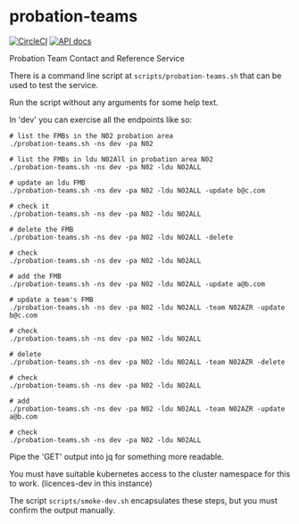# probation-teams
[![CircleCI](https://circleci.com/gh/ministryofjustice/probation-teams/tree/main.svg?style=svg)](https://circleci.com/gh/ministryofjustice/probation-teams)
[![API docs](https://img.shields.io/badge/API_docs-view-85EA2D.svg?logo=swagger)](https://probation-teams-dev.prison.service.justice.gov.uk/swagger-ui/index.html)

Probation Team Contact and Reference Service

There is a command line script at `scripts/probation-teams.sh` that can be used to test the service.

Run the script without any arguments for some help text.

In 'dev' you can exercise all the endpoints like so:
```
# list the FMBs in the N02 probation area
./probation-teams.sh -ns dev -pa N02

# list the FMBs in ldu N02All in probation area N02
./probation-teams.sh -ns dev -pa N02 -ldu N02ALL

# update an ldu FMB
./probation-teams.sh -ns dev -pa N02 -ldu N02ALL -update b@c.com

# check it
./probation-teams.sh -ns dev -pa N02 -ldu N02ALL

# delete the FMB
./probation-teams.sh -ns dev -pa N02 -ldu N02ALL -delete

# check
./probation-teams.sh -ns dev -pa N02 -ldu N02ALL

# add the FMB
./probation-teams.sh -ns dev -pa N02 -ldu N02ALL -update a@b.com

# update a team's FMB
./probation-teams.sh -ns dev -pa N02 -ldu N02ALL -team N02AZR -update b@c.com

# check
./probation-teams.sh -ns dev -pa N02 -ldu N02ALL

# delete
./probation-teams.sh -ns dev -pa N02 -ldu N02ALL -team N02AZR -delete

# check
./probation-teams.sh -ns dev -pa N02 -ldu N02ALL

# add
./probation-teams.sh -ns dev -pa N02 -ldu N02ALL -team N02AZR -update a@b.com

# check
./probation-teams.sh -ns dev -pa N02 -ldu N02ALL
```
Pipe the 'GET' output into jq for something more readable.

You must have suitable kubernetes access to the cluster namespace for this to work. (licences-dev in this instance)

The script `scripts/smoke-dev.sh` encapsulates these steps, but you must confirm the output manually.